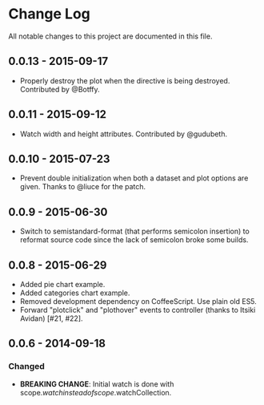 # Change Log

All notable changes to this project are documented in this file.


## 0.0.13 - 2015-09-17

* Properly destroy the plot when the directive is being destroyed. Contributed by @Botffy.


## 0.0.11 - 2015-09-12

* Watch width and height attributes. Contributed by @gudubeth.



## 0.0.10 - 2015-07-23

* Prevent double initialization when both a dataset and plot options are given. Thanks to @liuce for
  the patch.


## 0.0.9 - 2015-06-30

* Switch to semistandard-format (that performs semicolon insertion) to reformat source code since
  the lack of semicolon broke some builds.


## 0.0.8 - 2015-06-29

* Added pie chart example.
* Added categories chart example.
* Removed development dependency on CoffeeScript. Use plain old ES5.
* Forward "plotclick" and "plothover" events to controller (thanks to Itsiki Avidan) [#21, #22].


## 0.0.6 - 2014-09-18

### Changed

* __BREAKING CHANGE__: Initial watch is done with scope.$watch instead of scope.$watchCollection.
